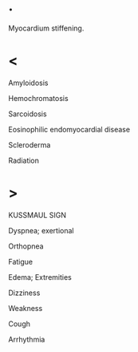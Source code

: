 # .

Myocardium stiffening.

# <

Amyloidosis

Hemochromatosis

Sarcoidosis

Eosinophilic endomyocardial disease

Scleroderma

Radiation

# >

KUSSMAUL SIGN

Dyspnea; exertional

Orthopnea

Fatigue

Edema; Extremities

Dizziness

Weakness

Cough

Arrhythmia
